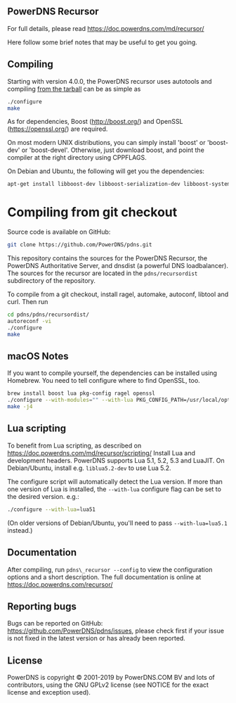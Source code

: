 PowerDNS Recursor
-----------------
For full details, please read https://doc.powerdns.com/md/recursor/

Here follow some brief notes that may be useful to get you going.

Compiling
---------
Starting with version 4.0.0, the PowerDNS recursor uses autotools and compiling
[from the tarball](https://downloads.powerdns.com/releases/) can be as simple as

```sh
./configure
make
```

As for dependencies, Boost (http://boost.org/) and OpenSSL (https://openssl.org/)
are required.

On most modern UNIX distributions, you can simply install 'boost' or
'boost-dev' or 'boost-devel'. Otherwise, just download boost, and point the
compiler at the right directory using CPPFLAGS.

On Debian and Ubuntu, the following will get you the dependencies:

```sh
apt-get install libboost-dev libboost-serialization-dev libboost-system-dev libboost-thread-dev libboost-context-dev libssl-dev g++ make pkg-config libluajit-5.1-dev
```

Compiling from git checkout
===========================
Source code is available on GitHub:

```sh
git clone https://github.com/PowerDNS/pdns.git
```

This repository contains the sources for the PowerDNS Recursor, the PowerDNS
Authoritative Server, and dnsdist (a powerful DNS loadbalancer). The sources for
the recursor are located in the `pdns/recursordist` subdirectory of the repository.

To compile from a git checkout, install ragel, automake, autoconf, libtool and curl.
Then run

```sh
cd pdns/pdns/recursordist/
autoreconf -vi
./configure
make
```

macOS Notes
-----------

If you want to compile yourself, the dependencies can be installed using
Homebrew. You need to tell configure where to find OpenSSL, too.

```sh
brew install boost lua pkg-config ragel openssl
./configure --with-modules="" --with-lua PKG_CONFIG_PATH=/usr/local/opt/openssl/lib/pkgconfig
make -j4
```

Lua scripting
-------------
To benefit from Lua scripting, as described on https://doc.powerdns.com/md/recursor/scripting/
Install Lua and development headers. PowerDNS supports Lua 5.1, 5.2, 5.3 and LuaJIT.
On Debian/Ubuntu, install e.g. `liblua5.2-dev` to use Lua 5.2.

The configure script will automatically detect the Lua version. If more than one
version of Lua is installed, the `--with-lua` configure flag can be set to the
desired version. e.g.:

```sh
./configure --with-lua=lua51
```

(On older versions of Debian/Ubuntu, you'll need to pass `--with-lua=lua5.1` instead.)

Documentation
-------------
After compiling, run `pdns\_recursor --config` to view the configuration options
and a short description. The full documentation is online at
https://doc.powerdns.com/recursor/

Reporting bugs
--------------
Bugs can be reported on GitHub: https://github.com/PowerDNS/pdns/issues, please
check first if your issue is not fixed in the latest version or has already been
reported.

License
-------
PowerDNS is copyright © 2001-2019 by PowerDNS.COM BV and lots of
contributors, using the GNU GPLv2 license (see NOTICE for the
exact license and exception used).
